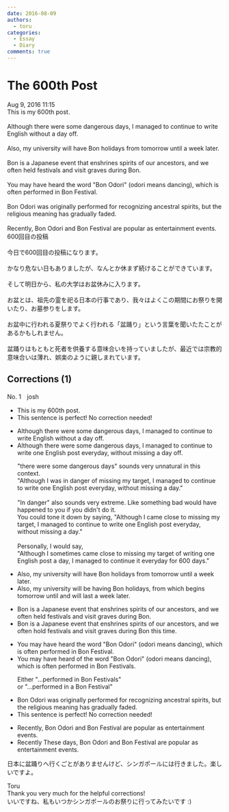 ```yaml
---
date: 2016-08-09
authors:
  - toru
categories:
  - Essay
  - Diary
comments: true
---
```


# The 600th Post
<div class="date">Aug 9, 2016 11:15</div>
<div id="post"><div id="body_show_ori">
This is my 600th post.<br/><br/>Although there were some dangerous days, I managed to continue to write English without a day off.<br/><br/>Also, my university will have Bon holidays from tomorrow until a week later.<br/><br/>Bon is a Japanese event that enshrines spirits of our ancestors, and we often held festivals and visit graves during Bon.<br/><br/>You may have heard the word "Bon Odori" (odori means dancing), which is often performed in Bon Festival.<br/><br/>Bon Odori was originally performed for recognizing ancestral spirits, but the religious meaning has gradually faded.<br/><br/>Recently, Bon Odori and Bon Festival are popular as entertainment events.
</div></div>

<!-- more -->

<div id="post_ja"><div id="body_show_mo">
600回目の投稿<br/><br/>今日で600回目の投稿になります。<br/><br/>かなり危ない日もありましたが、なんとか休まず続けることができています。<br/><br/>そして明日から、私の大学はお盆休みに入ります。<br/><br/>お盆とは、祖先の霊を祀る日本の行事であり、我々はよくこの期間にお祭りを開いたり、お墓参りをします。<br/><br/>お盆中に行われる夏祭りでよく行われる「盆踊り」という言葉を聞いたたことがあるかもしれません。<br/><br/>盆踊りはもともと死者を供養する意味合いを持っていましたが、最近では宗教的意味合いは薄れ、娯楽のように親しまれています。
</div></div>

## Corrections (1)
<div id="block"><div class="first_name"> No. 1　<span class="just_name">josh</span></div><div id="block2">
<ul class="correction_field">
<li class="incorrect">This is my 600th post.</li>
<li class="corrected perfect">This sentence is perfect! No correction needed!</li>
</ul>
<ul class="correction_field">
<li class="incorrect">Although there were some dangerous days, I managed to continue to write English without a day off.</li>
<li class="corrected correct">
Although <span class="f_gray">there were some dangerous days</span>, I managed to continue to write <span class="f_blue">one</span> English post <span class="f_blue">everyday, </span>without <span class="f_blue">missing </span>a day <span class="sline">off</span>.
<p class="correction_comment">"there were some dangerous days" sounds very unnatural in this context.<br/>"Although I was in danger of missing my target, I managed to continue to write one English post everyday, without missing a day."<br/><br/>"In danger" also sounds very extreme. Like something bad would have happened to you if you didn't do it.<br/>You could tone it down by saying, "Although I came close to missing my target, I managed to continue to write one English post everyday, without missing a day."<br/><br/>Personally, I would say,<br/>"Although I sometimes came close to missing my target of writing one English post a day, I managed to continue it everyday for 600 days."</p>
</li>
</ul>
<ul class="correction_field">
<li class="incorrect">Also, my university will have Bon holidays from tomorrow until a week later.</li>
<li class="corrected correct">
Also, my university will <span class="f_blue">be</span> <span class="f_blue">having </span>Bon holidays, <span class="sline">from</span> <span class="f_blue">which</span> begins tomorrow <span class="sline">until</span> <span class="f_blue">and will last </span>a week <span class="sline">later</span>.
</li>
</ul>
<ul class="correction_field">
<li class="incorrect">Bon is a Japanese event that enshrines spirits of our ancestors, and we often held festivals and visit graves during Bon.</li>
<li class="corrected correct">
Bon is a Japanese event that enshrines spirits of our ancestors, and we often h<span class="f_red">o</span>ld festivals and visit graves during <span class="sline">Bon</span> this time.
</li>
</ul>
<ul class="correction_field">
<li class="incorrect">You may have heard the word "Bon Odori" (odori means dancing), which is often performed in Bon Festival.</li>
<li class="corrected correct">
You may have heard <span class="f_blue">of</span> the word "Bon Odori" (odori means dancing), which is often performed in Bon Festival<span class="f_blue">s</span>.
<p class="correction_comment">Either "...performed in Bon Festivals" <br/>or "...performed in a Bon Festival"</p>
</li>
</ul>
<ul class="correction_field">
<li class="incorrect">Bon Odori was originally performed for recognizing ancestral spirits, but the religious meaning has gradually faded.</li>
<li class="corrected perfect">This sentence is perfect! No correction needed!</li>
</ul>
<ul class="correction_field">
<li class="incorrect">Recently, Bon Odori and Bon Festival are popular as entertainment events.</li>
<li class="corrected correct">
<span class="sline">Recently</span><span class="f_blue"> These days</span>, Bon Odori and Bon Festival are popular as entertainment events.
</li>
</ul>
<p class="comment_small">
 日本に盆踊りへ行くごとがありませんけど、シンガポールには行きました。楽しいですよ。
</p>

</div><div class="name"><span class="just_name">Toru</span><br>
Thank you very much for the helpful corrections!<br/>いいですね、私もいつかシンガポールのお祭りに行ってみたいです :)
</div>
</div>
